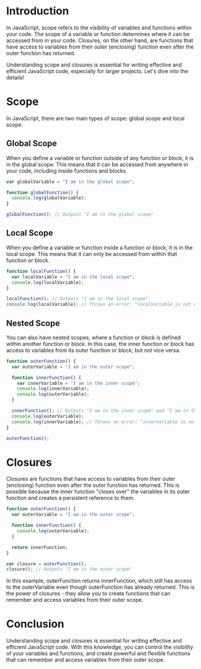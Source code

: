# Introduction
In JavaScript, scope refers to the visibility of variables and functions within your code. 
The scope of a variable or function determines where it can be accessed from in your code. 
Closures, on the other hand, are functions that have access to variables from their outer (enclosing) function even after the outer function has returned.

Understanding scope and closures is essential for writing effective and efficient JavaScript code, especially for larger projects. 
Let's dive into the details!

# Scope

In JavaScript, there are two main types of scope: global scope and local scope.

## Global Scope
When you define a variable or function outside of any function or block, it is in the global scope. This means that it can be accessed from anywhere in your code, including inside functions and blocks.

```javascript
var globalVariable = "I am in the global scope";

function globalFunction() {
  console.log(globalVariable);
}

globalFunction(); // Outputs "I am in the global scope"
```

## Local Scope

When you define a variable or function inside a function or block, it is in the local scope. 
This means that it can only be accessed from within that function or block.

```javascript
function localFunction() {
  var localVariable = "I am in the local scope";
  console.log(localVariable);
}

localFunction(); // Outputs "I am in the local scope"
console.log(localVariable); // Throws an error: "localVariable is not defined"
```

## Nested Scope

You can also have nested scopes, where a function or block is defined within another function or block. 
In this case, the inner function or block has access to variables from its outer function or block, but not vice versa.

```javascript
function outerFunction() {
  var outerVariable = "I am in the outer scope";

  function innerFunction() {
    var innerVariable = "I am in the inner scope";
    console.log(innerVariable);
    console.log(outerVariable);
  }

  innerFunction(); // Outputs "I am in the inner scope" and "I am in the outer scope"
  console.log(outerVariable);
  console.log(innerVariable); // Throws an error: "innerVariable is not defined"
}

outerFunction();
```

# Closures

Closures are functions that have access to variables from their outer (enclosing) function even after the outer function has returned. This is possible because the inner function "closes over" the variables in its outer function and creates a persistent reference to them.

```javascript
function outerFunction() {
  var outerVariable = "I am in the outer scope";

  function innerFunction() {
    console.log(outerVariable);
  }

  return innerFunction;
}

var closure = outerFunction();
closure(); // Outputs "I am in the outer scope"
```

In this example, outerFunction returns innerFunction, which still has access to the outerVariable even though outerFunction has already returned. This is the power of closures - they allow you to create functions that can remember and access variables from their outer scope.

# Conclusion

Understanding scope and closures is essential for writing effective and efficient JavaScript code. With this knowledge, you can control the visibility of your variables and functions, and create powerful and flexible functions that can remember and access variables from their outer scope.
